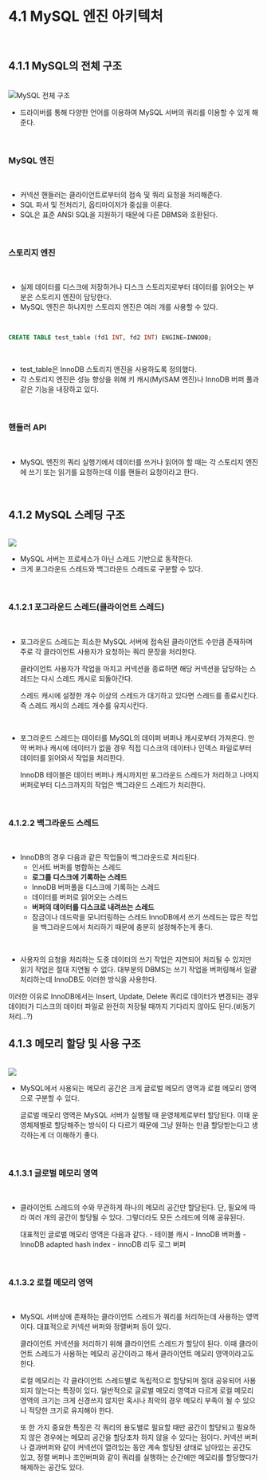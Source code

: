 # 4.1 MySQL 엔진 아키텍처

<br>

## 4.1.1 MySQL의 전체 구조

<br>

<img src="/Users/sinhyeongyu/Desktop/portfolio/TIL/Book/real-my-sql/4.아키텍처/img/Untitled.png" alt="MySQL 전체 구조">

<br>

- 드라이버를 통해 다양한 언어를 이용하여 MySQL 서버의 쿼리를 이용할 수 있게 해준다.

<br>

### MySQL 엔진

<br>

- 커넥션 핸들러는 클라이언트로부터의 접속 및 쿼리 요청을 처리해준다.
- SQL 파서 및 전처리기, 옵티마이저가 중심을 이룬다.
- SQL은 표준 ANSI SQL을 지원하기 때문에 다른 DBMS와 호환된다.

<br>

### 스토리지 엔진

<br>

- 실제 데이터를 디스크에 저장하거나 디스크 스토리지로부터 데이터를 읽어오는 부분은 스토리지 엔진이 담당한다.
- MySQL 엔진은 하나지만 스토리지 엔진은 여러 개를 사용할 수 있다.

<br>

```sql
CREATE TABLE test_table (fd1 INT, fd2 INT) ENGINE=INNODB;
```

<br>

- test_table은 InnoDB 스토리지 엔진을 사용하도록 정의했다.
- 각 스토리지 엔진은 성능 향상을 위해 키 캐시(MyISAM 엔진)나 InnoDB 버퍼 풀과 같은 기능을 내장하고 있다.

<br>

### 핸들러 API

<br>

- MySQL 엔진의 쿼리 실행기에서 데이터를 쓰거나 읽어야 할 때는 각 스토리지 엔진에 쓰기 또는 읽기를 요청하는데 이를 핸들러 요청이라고 한다.

<br>

## 4.1.2 MySQL 스레딩 구조

<br>

<img src="/Users/sinhyeongyu/Desktop/portfolio/TIL/Book/real-my-sql/4.아키텍처/img/Untitled1.png">

<br>

- MySQL 서버는 프로세스가 아닌 스레드 기반으로 동작한다.
- 크게 포그라운드 스레드와 백그라운드 스레드로 구분할 수 있다.

<br>

### 4.1.2.1 포그라운드 스레드(클라이언트 스레드)

<br>

- 포그라운드 스레드는 최소한 MySQL 서버에 접속된 클라이언트 수만큼 존재하며 주로 각 클라이언트 사용자가 요청하는 쿼리 문장을 처리한다.

  클라이언트 사용자가 작업을 마치고 커넥션을 종료하면 해당 커넥션을 담당하는 스레드는 다시 스레드 캐시로 되돌아간다.

  스레드 캐시에 설정한 개수 이상의 스레드가 대기하고 있다면 스레드를 종료시킨다. 즉 스레드 캐시의 스레드 개수를 유지시킨다.

<br>

- 포그라운드 스레드는 데이터를 MySQL의 데이퍼 버퍼나 캐시로부터 가져온다. 만약 버퍼나 캐시에 데이터가 없을 경우 직접 디스크의 데이터나 인덱스 파일로부터 데이터를 읽어와서 작업을 처리한다.

  InnoDB 테이블은 데이터 버퍼나 캐시까지만 포그라운드 스레드가 처리하고 나머지 버퍼로부터 디스크까지의 작업은 백그라운드 스레드가 처리한다.

<br>

### 4.1.2.2 백그라운드 스레드

<br>

- InnoDB의 경우 다음과 같은 작업들이 백그라운드로 처리된다.
  - 인서트 버퍼를 병합하는 스레드
  - **로그를 디스크에 기록하는 스레드**
  - InnoDB 버퍼풀을 디스크에 기록하는 스레드
  - 데이터를 버퍼로 읽어오는 스레드
  - **버퍼의 데이터를 디스크로 내려쓰는 스레드**
  - 잠금이나 데드락을 모니터링하는 스레드
    InnoDB에서 쓰기 쓰레드는 많은 작업을 백그라운드에서 처리하기 때문에 충분히 설정해주는게 좋다.

<br>

- 사용자의 요청을 처리하는 도중 데이터의 쓰기 작업은 지연되어 처리될 수 있지만 읽기 작업은 절대 지연될 수 없다. 대부분의 DBMS는 쓰기 작업을 버퍼링해서 일괄 처리하는데 InnoDB도 이러한 방식을 사용한다.

이러한 이유로 InnoDB에서는 Insert, Update, Delete 쿼리로 데이터가 변경되는 경우 데이터가 디스크의 데이터 파일로 완전히 저장될 때까지 기다리지 않아도 된다.(비동기 처리…?)

## 4.1.3 메모리 할당 및 사용 구조

<br>

<img src='/Users/sinhyeongyu/Desktop/portfolio/TIL/Book/real-my-sql/4.아키텍처/img/Untitled3.png'>

<br>

- MySQL에서 사용되는 메모리 공간은 크게 글로벌 메모리 영역과 로컬 메모리 영역으로 구분할 수 있다.

  글로벌 메모리 영역은 MySQL 서버가 실행될 때 운영체제로부터 할당된다. 이때 운영체제별로 할당해주는 방식이 다 다르기 때문에 그냥 원하는 만큼 할당받는다고 생각하는게 더 이해하기 좋다.

<br>

### 4.1.3.1 글로벌 메모리 영역

<br>

- 클라이언트 스레드의 수와 무관하게 하나의 메모리 공간만 할당된다. 단, 필요에 따라 여러 개의 공간이 할당될 수 있다. 그렇더라도 모든 스레드에 의해 공유된다.

  대표적인 글로벌 메모리 영역은 다음과 같다. - 테이블 캐시 - InnoDB 버퍼풀 - InnoDB adapted hash index - innoDB 리두 로그 버퍼

<br>

### 4.1.3.2 로컬 메모리 영역

<br>

- MySQL 서버상에 존재하는 클라이언트 스레드가 쿼리를 처리하는데 사용하는 영역이다. 대표적으로 커넥션 버퍼와 정렬버퍼 등이 있다.

  클라이언트 커넥션을 처리하기 위해 클라이언트 스레드가 할당이 된다. 이때 클라이언트 스레드가 사용하는 메모리 공간이라고 해서 클라이언트 메모리 영역이라고도 한다.

  로컬 메모리는 각 클라이언트 스레드별로 독립적으로 할당되며 절대 공유되어 사용되지 않는다는 특징이 있다. 일반적으로 글로벌 메모리 영역과 다르게 로컬 메모리 영역의 크기는 크게 신경쓰지 않지만 혹시나 최악의 경우 메모리 부족이 될 수 있으니 적당한 크기로 유지해야 한다.

  또 한 가지 중요한 특징은 각 쿼리의 용도별로 필요할 때만 공간이 할당되고 필요하지 않은 경우에는 메모리 공간을 할당조차 하지 않을 수 있다는 점이다. 커넥션 버퍼나 결과버퍼와 같이 커넥션이 열려있는 동안 계속 할당된 상태로 남아있는 공간도 있고, 정렬 버퍼나 조인버퍼와 같이 쿼리를 실행하는 순간에만 메모리를 할당했다가 해제하는 공간도 있다.

